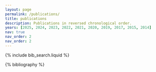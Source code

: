 ```yaml
---
layout: page
permalink: /publications/
title: publications
description: Publications in reversed chronological order.
years: [2025, 2024, 2023, 2022, 2021, 2020, 2019, 2017, 2015, 2014]
nav: true
nav_order: 2
nav_order: 2
---
```


<!-- _pages/publications.md -->

<!-- Bibsearch Feature -->

{% include bib_search.liquid %}

<div class="publications">

{% bibliography %}

</div>
